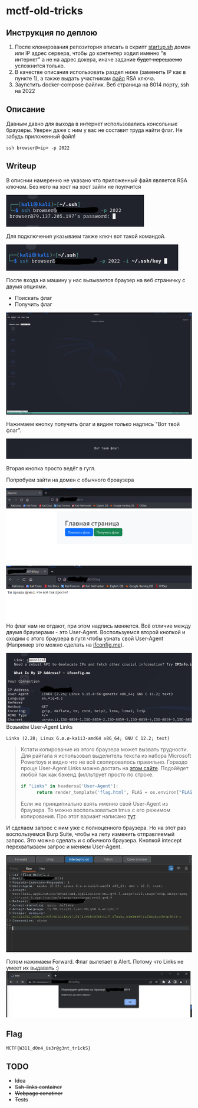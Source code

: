 # mctf-old-tricks
## Инструкция по деплою
1. После клонирования репозитория вписать в скрипт [startup.sh](./app/startup.sh) домен или IP адрес сервера, чтобы до контентер ходил именно "в интернет" а не на адрес докера, иначе задание ~~будет нерешаемо~~ усложнится только.
2. В качестве описания использовать раздел ниже (заменить IP как в пункте 1), а также выдать участникам [файл](./key)   RSA ключа.
3. Заупстить docker-compose файлик. Веб страница на 8014 порту, ssh на 2022

## Описание 
Давным давно для выхода в интернет использовались консольные браузеры. Уверен даже с ним у вас не составит труда найти флаг. Не забудь приложенный файл! 
```
ssh browser@<ip> -p 2022
```
## Writeup
В описнии намеренно не указано что приложенный файл является RSA ключом. Без него на хост на хост зайти не поулчится 

![image](./images/1.png)

Для подключения указываем также ключ вот такой командой.

![image](./images/2.png)

После входа на машину у нас вызывается браузер на веб страничку с двумя опциями. 
- Поискать флаг
- Получить флаг 

![image](./images/3.png)

Нажимаем кнопку получить флаг и видим только надпись "Вот твой флаг".

![image](./images/4.png)

Вторая кнопка просто ведёт в гугл.

Попробуем зайти на домен с обычного броаузера 

![image](./images/5.png)

![image](./images/6.png)
Но флаг нам не отдают, при этом надпись меняется. Всё отличие между двумя браузерами - это User-Agent. Воспользуемся второй кнопкой и сходим с этого браузера в гугл чтобы узнать свой User-Agent (Например это можно сделать на [ifconfig.me](https://ifconfig.me)).

![image](./images/7.png)
Возьмём User-Agent Links
```
Links (2.28; Linux 6.ø.ø-ka1i3-amd64 x86_64; GNU C 12.2; text)
```
>Кстати копирование из этого браузера может вызвать трудности. Для райтапа я использовал выделитель текста из набора Microsoft Powertoys и видно что не всё скопировалось правильно. Гораздо проще User-Agent Links можно достать на [этом сайте](https://useragentstring.com/pages/Links/). Подойёдет любой так как бэкенд филльтрует просто по строке.
>```python
>if "Links" in headersa['User-Agent']:
>		return render_template('flag.html', FLAG = os.environ["FLAG"])
>```
>Если же принципиально взять именно свой User-Agent из браузера. То можно воспользоваться tmux с его режимом копирования. Про этот вариант написано [тут](https://unix.stackexchange.com/questions/83811/how-to-select-a-line-of-text-in-the-archaic-terminal-browser-links).

И сделаем запрос с ним уже с полноценного браузера. Но на этот раз воспользуемся Burp Suite, чтобы на лету изменить отправляемый запрос. Это можно сделать и с обычного браузера.
Кнопкой intecept перехватываем запрос и меняем User-Agent. 

![image](./images/8.png)

Потом нажимаем Forward. Флаг вылетает в Alert. Потому что Links не умеет их выдавать :)
![image](./images/9.png)

## Flag 
```
MCTF{W311_d0n4_Us3r@g3nt_tr1ckS}
```
## TODO 
- ~~Idea~~
- ~~Ssh-links container~~
- ~~Webpage conatiner~~
- ~~Tests~~ 

